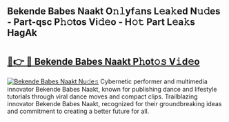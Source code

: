 ## Bekende Babes Naakt O𝚗𝚕yf𝚊ns L𝚎a𝚔ed N𝚞𝚍es - Part-qsc P𝚑𝚘tos Vi𝚍𝚎o - H𝚘𝚝 Part L𝚎a𝚔s HagAk

# <h2><a href="http://kf3vdq.oniu.top/?m=Bekende+Babes+Naakt">🔗👉 🔴 Bekende Babes Naakt P𝚑ot𝚘𝚜 V𝚒d𝚎o</a></h2>

[![Bekende Babes Naakt Nu𝚍e𝚜](https://i.imgur.com/0qMVB7G.gif)](http://kf3vdq.oniu.top/?m=Bekende+Babes+Naakt)
Cybernetic performer and multimedia innovator Bekende Babes Naakt, known for publishing dance and lifestyle tutorials through viral dance moves and compact clips. Trailblazing innovator Bekende Babes Naakt, recognized for their groundbreaking ideas and commitment to creating a better future for all.  
